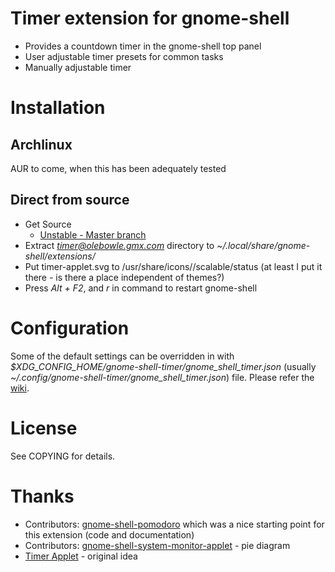 # Timer extension for gnome-shell
- Provides a countdown timer in the gnome-shell top panel
- User adjustable timer presets for common tasks
- Manually adjustable timer

# Installation
## Archlinux
AUR to come, when this has been adequately tested

## Direct from source
- Get Source
    * [Unstable - Master branch](https://github.com/olebowle/gnome-shell-extension-timer/zipball/master)
- Extract *timer@olebowle.gmx.com* directory to *~/.local/share/gnome-shell/extensions/*
- Put timer-applet.svg to /usr/share/icons/<yourCurrentTheme>/scalable/status (at least I put it there - is there a place independent of themes?)
- Press *Alt + F2*, and *r* in command to restart gnome-shell

# Configuration
Some of the default settings can be overridden in with *$XDG_CONFIG_HOME/gnome-shell-timer/gnome_shell_timer.json* 
(usually *~/.config/gnome-shell-timer/gnome_shell_timer.json*) file. Please refer the [wiki](https://github.com/olebowle/gnome-shell-timer/wiki/Configuration).

# License
See COPYING for details.

# Thanks
- Contributors: [gnome-shell-pomodoro](https://github.com/codito/gnome-shell-pomodoro/contributors) which was a nice starting point for this extension (code and documentation)
- Contributors: [gnome-shell-system-monitor-applet](https://github.com/paradoxxxzero/gnome-shell-system-monitor-applet/contributors) - pie diagram
- [Timer Applet](https://launchpad.net/timer-applet) - original idea
